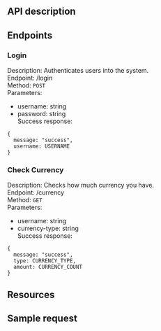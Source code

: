 ## API description

## Endpoints
### Login
Description: Authenticates users into the system.  
Endpoint: /login  
Method: `POST`  
Parameters:  
- username: string
- password: string  
Success response:
```
{
  message: "success",
  username: USERNAME
}
```

### Check Currency
Description: Checks how much currency you have.  
Endpoint: /currency  
Method: `GET`  
Parameters:  
- username: string
- currency-type: string  
Success response:
```
{
  message: "success",
  type: CURRENCY_TYPE,
  amount: CURRENCY_COUNT
}
```

## Resources

## Sample request
